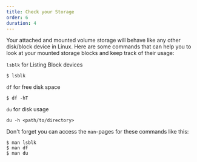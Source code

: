 ```yaml
---
title: Check your Storage
order: 6
duration: 4
---
```


Your attached and mounted volume storage will behave like any other disk/block device in Linux. Here are some commands that can help you to look at your mounted storage blocks and keep track of their usage:

`lsblk` for Listing Block devices

```
$ lsblk
```

`df` for free disk space

```
$ df -hT
```

`du` for disk usage

```
du -h <path/to/directory>
```

Don't forget you can access the `man`-pages for these commands like this:

```
$ man lsblk
$ man df 
$ man du
```


